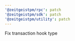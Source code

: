 ```yaml
---
'@zeitgeistpm/rpc': patch
'@zeitgeistpm/sdk': patch
'@zeitgeistpm/utility': patch
---
```


Fix transaction hook type
